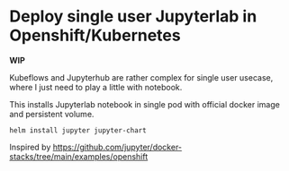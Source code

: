# Deploy single user Jupyterlab in Openshift/Kubernetes

**WIP**

Kubeflows and Jupyterhub are rather complex for single user usecase, where I just need to play 
a little with notebook.

This installs Jupyterlab notebook in single pod with official docker image and persistent volume.

```
helm install jupyter jupyter-chart
```

Inspired by https://github.com/jupyter/docker-stacks/tree/main/examples/openshift